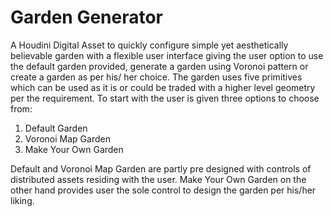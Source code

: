 # Garden Generator

A  Houdini Digital Asset to quickly configure simple yet aesthetically believable garden with a flexible user interface giving the user option to use the default garden provided, generate a garden using Voronoi pattern or create a garden as per his/ her choice. The garden uses five primitives which can be used as it is or could be traded with a higher level geometry per the requirement. To start with the user is given three options to choose from:

1. Default Garden  
2. Voronoi Map Garden  
3. Make Your Own Garden

Default and Voronoi Map Garden are partly pre designed with controls of distributed assets residing with the user. Make Your Own Garden on the other hand provides user the sole control to design the garden per his/her liking.
